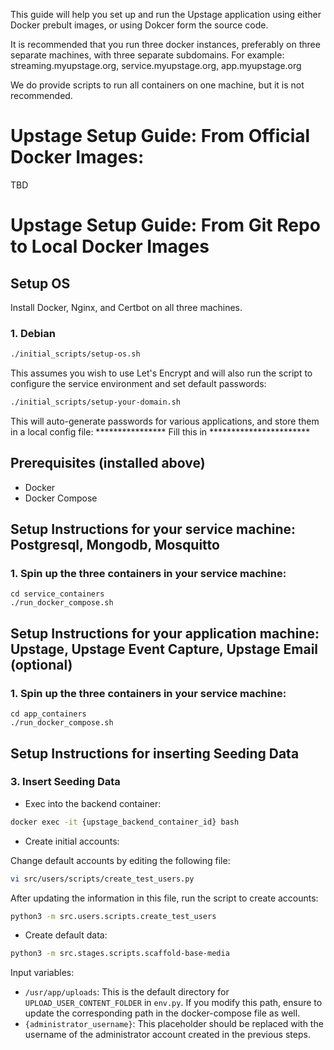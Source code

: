 This guide will help you set up and run the Upstage application using either Docker prebult images,
or using Dokcer form the source code.

It is recommended that you run three docker instances, preferably on three separate machines, with three separate subdomains. For example: streaming.myupstage.org, service.myupstage.org, app.myupstage.org

We do provide scripts to run all containers on one machine, but it is not recommended.

# Upstage Setup Guide: From Official Docker Images:
TBD

# Upstage Setup Guide: From Git Repo to Local Docker Images

## Setup OS

Install Docker, Nginx, and Certbot on all three machines.

### 1. Debian

```sh
./initial_scripts/setup-os.sh
```

This assumes you wish to use Let's Encrypt and will also run the script to configure the service environment and set default passwords:
```sh
./initial_scripts/setup-your-domain.sh
```

This will auto-generate passwords for various applications, and store them in a local config file:
**************** Fill this in ***********************

## Prerequisites (installed above)

- Docker
- Docker Compose

## Setup Instructions for your service machine: Postgresql, Mongodb, Mosquitto

### 1. Spin up the three containers in your service machine:
```
cd service_containers
./run_docker_compose.sh
```

## Setup Instructions for your application machine: Upstage, Upstage Event Capture, Upstage Email (optional)

### 1. Spin up the three containers in your service machine:
```
cd app_containers
./run_docker_compose.sh
```

## Setup Instructions for inserting Seeding Data

### 3. Insert Seeding Data

- Exec into the backend container:

```sh
docker exec -it {upstage_backend_container_id} bash
```

- Create initial accounts:

Change default accounts by editing the following file:

```sh
vi src/users/scripts/create_test_users.py
```

After updating the information in this file, run the script to create accounts:

```sh
python3 -m src.users.scripts.create_test_users
```

- Create default data:

```sh
python3 -m src.stages.scripts.scaffold-base-media
```

Input variables:
- `/usr/app/uploads`: This is the default directory for `UPLOAD_USER_CONTENT_FOLDER` in `env.py`. If you modify this path, ensure to update the corresponding path in the docker-compose file as well.
- `{administrator_username}`: This placeholder should be replaced with the username of the administrator account created in the previous steps.

